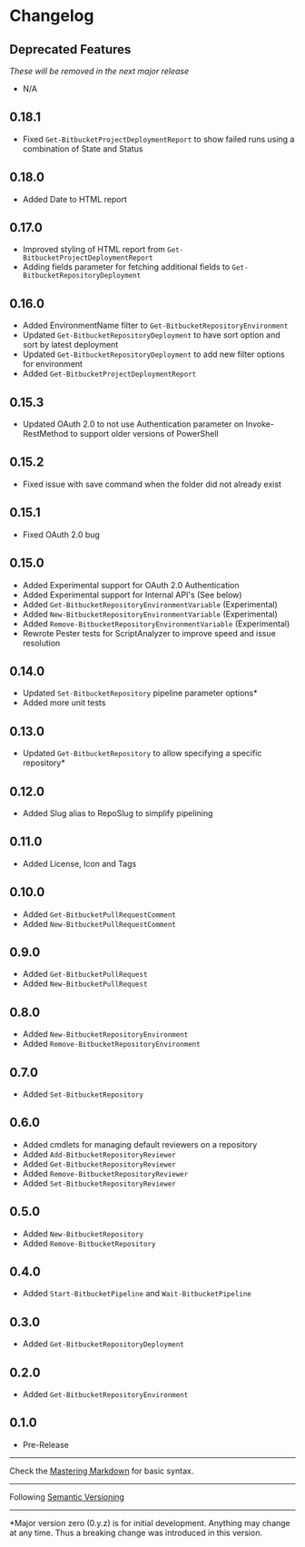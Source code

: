 # Changelog

## Deprecated Features
*These will be removed in the next major release*
- N/A

0.18.1
-----
- Fixed `Get-BitbucketProjectDeploymentReport` to show failed runs using a combination of State and Status

0.18.0
-----
- Added Date to HTML report

0.17.0
-----
- Improved styling of HTML report from `Get-BitbucketProjectDeploymentReport`
- Adding fields parameter for fetching additional fields to `Get-BitbucketRepositoryDeployment`

0.16.0
-----
- Added EnvironmentName filter to `Get-BitbucketRepositoryEnvironment`
- Updated `Get-BitbucketRepositoryDeployment` to have sort option and sort by latest deployment
- Updated `Get-BitbucketRepositoryDeployment` to add new filter options for environment
- Added `Get-BitbucketProjectDeploymentReport`

0.15.3
-----
- Updated OAuth 2.0 to not use Authentication parameter on Invoke-RestMethod to support older versions of PowerShell

0.15.2
-----
- Fixed issue with save command when the folder did not already exist

0.15.1
-----
- Fixed OAuth 2.0 bug

0.15.0
-----
- Added Experimental support for OAuth 2.0 Authentication
- Added Experimental support for Internal API's (See below)
- Added `Get-BitbucketRepositoryEnvironmentVariable` (Experimental)
- Added `New-BitbucketRepositoryEnvironmentVariable` (Experimental)
- Added `Remove-BitbucketRepositoryEnvironmentVariable` (Experimental)
- Rewrote Pester tests for ScriptAnalyzer to improve speed and issue resolution

0.14.0
-----
- Updated `Set-BitbucketRepository` pipeline parameter options*
- Added more unit tests

0.13.0
-----
- Updated `Get-BitbucketRepository` to allow specifying a specific repository*

0.12.0
-----
- Added Slug alias to RepoSlug to simplify pipelining

0.11.0
-----
- Added License, Icon and Tags

0.10.0
-----
- Added `Get-BitbucketPullRequestComment`
- Added `New-BitbucketPullRequestComment`

0.9.0
-----
- Added `Get-BitbucketPullRequest`
- Added `New-BitbucketPullRequest`

0.8.0
-----
- Added `New-BitbucketRepositoryEnvironment`
- Added `Remove-BitbucketRepositoryEnvironment`

0.7.0
-----
- Added `Set-BitbucketRepository`

0.6.0
-----
- Added cmdlets for managing default reviewers on a repository
- Added `Add-BitbucketRepositoryReviewer`
- Added `Get-BitbucketRepositoryReviewer`
- Added `Remove-BitbucketRepositoryReviewer`
- Added `Set-BitbucketRepositoryReviewer`

0.5.0
-----
- Added `New-BitbucketRepository`
- Added `Remove-BitbucketRepository`

0.4.0
-----
- Added `Start-BitbucketPipeline` and `Wait-BitbucketPipeline`

0.3.0
-----
- Added `Get-BitbucketRepositoryDeployment`

0.2.0
-----
- Added `Get-BitbucketRepositoryEnvironment` 

0.1.0
-----
- Pre-Release

- - - - -
Check the [Mastering Markdown](https://guides.github.com/features/mastering-markdown/) for basic syntax.
- - - - -
Following [Semantic Versioning](https://semver.org/)
- - - - -
*Major version zero (0.y.z) is for initial development. Anything may change at any time.  Thus a breaking change was introduced in this version.